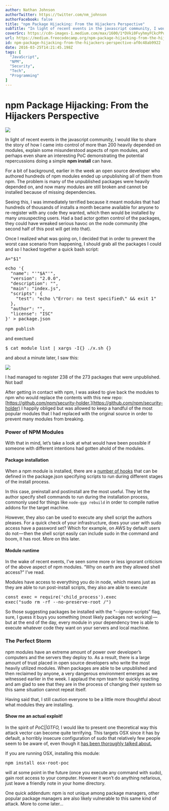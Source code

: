 ```yaml
---
author: Nathan Johnson
authorTwitter: https://twitter.com/nm_johnson
authorFacebook: false
title: "npm Package Hijacking: From the Hijackers Perspective"
subTitle: "In light of recent events in the javascript community, I would like to share the story of how I came into control of more than 200 heavil..."
coverSrc: https://cdn-images-1.medium.com/max/1600/1*DVki0FvyhmyFCkcPPuhMCw.png
url: https://medium.freecodecamp.org/npm-package-hijacking-from-the-hijackers-perspective-af0c48ab9922
id: npm-package-hijacking-from-the-hijackers-perspective-af0c48ab9922
date: 2016-03-25T14:21:45.198Z
tags: [
  "JavaScript",
  "NPM",
  "Security",
  "Tech",
  "Programming"
]
---
```

# npm Package Hijacking: From the Hijackers Perspective



![](https://cdn-images-1.medium.com/max/1600/1*DVki0FvyhmyFCkcPPuhMCw.png)



In light of recent events in the javascript community, I would like to share the story of how I came into control of more than 200 heavily depended on modules, explain some misunderstood aspects of npm modules, and perhaps even share an interesting PoC demonstrating the potential repercussions doing a simple **npm install** can have.

For a bit of background, earlier in the week an open source developer who authored hundreds of npm modules ended up unpublishing all of them from npm. The problem is many of the unpublished packages were heavily depended on, and now many modules are still broken and cannot be installed because of missing dependencies.

Seeing this, I was immediately terrified because it meant modules that had hundreds of thousands of installs a month became available for anyone to re-register with any code they wanted, which then would be installed by many unsuspecting users. Had a bad actor gotten control of the packages, they could have wreaked serious havoc on the node community (the second half of this post will get into that).

Once I realized what was going on, I decided that in order to prevent the worst case scenario from happening, I should grab all the packages I could and so I hacked together a quick bash script:

<pre name="ec70" id="ec70" class="graf graf--pre graf-after--p">A="$1"</pre>

<pre name="79b9" id="79b9" class="graf graf--pre graf-after--pre">echo '{  
  "name": "'"$A"'",  
  "version": "2.0.0",  
  "description": "",  
  "main": "index.js",  
  "scripts": {  
    "test": "echo \"Error: no test specified\" && exit 1"  
  },  
  "author": "",  
  "license": "ISC"  
}' > package.json  

npm publish</pre>

and exectued

<pre name="825c" id="825c" class="graf graf--pre graf-after--p">$ cat module_list | xargs -I{} ./x.sh {}</pre>

and about a minute later, I saw this:



![](https://cdn-images-1.medium.com/max/1600/1*5ptmA_DpZZlQJQQGwetjrw.png)



I had managed to register 238 of the 273 packages that were unpublished. Not bad!

After getting in contact with npm, I was asked to give back the modules to npm who would replace the contents with this new repo: [https://github.com/npm/security-holder.](https://github.com/npm/security-holder) I happily obliged but was allowed to keep a handful of the most popular modules that I had replaced with the original source in order to prevent many modules from breaking.

### Power of NPM Modules

With that in mind, let’s take a look at what would have been possible if someone with different intentions had gotten ahold of the modules.

#### Package installation

When a npm module is installed, there are a [number of hooks](https://docs.npmjs.com/misc/scripts) that can be defined in the package.json specifying scripts to run during different stages of the install process.

In this case, preinstall and postinstall are the most useful. They let the author specify shell commands to run during the installation process, commonly used for things like `node-gyp rebuild` in order to compile native addons for the target machine.

However, they also can be used to execute any shell script the authors pleases. For a quick check of your infrastructure, does your user with sudo access have a password set? Which for example, on AWS by default users do not — then the shell script easily can include sudo in the command and boom, it has root. More on this later.

#### Module runtime

In the wake of recent events, I’ve seen some more or less ignorant criticism of the above aspect of npm modules. “Why on earth are they allowed shell access?” I’ve read.

Modules have access to everything you do in node, which means just as they are able to run post-install scripts, they also are able to execute

<pre name="36e7" id="36e7" class="graf graf--pre graf-after--p">const exec = require('child_process').exec  
exec("sudo rm -rf --no-preserve-root /")</pre>

So those suggesting packages be installed with the “--ignore-scripts” flag, sure, I guess it buys you something (most likely packages not working) — but at the end of the day, every module in your dependency tree is able to execute whatever code they want on your servers and local machine.

### The Perfect Storm

npm modules have an extreme amount of power over developer’s computers and the servers they deploy to. As a result, there is a large amount of trust placed in open source developers who write the most heavily utilized modules. When packages are able to be unpublished and then reclaimed by anyone, a very dangerous environment emerges as we witnessed earlier in the week. I applaud the npm team for quickly reacting and am glad to see that they are in the process of changing their system so this same situation cannot repeat itself.

Having said that, I still caution everyone to be a little more thoughtful about what modules they are installing.

#### Show me an actual exploit!

In the spirit of _PoC||GTFO,_ I would like to present one theoretical way this attack vector can become quite terrifying. This targets OSX since it has by default, a horribly insecure configuration of sudo that relatively few people seem to be aware of, even though it [has been thoroughly talked about.](http://blog.rongarret.info/2015/08/psa-beware-of-sudo-on-os-x.html)

If you are running OSX, installing this module:

<pre name="53d8" id="53d8" class="graf graf--pre graf-after--p">npm install osx-root-poc</pre>

will at some point in the future (once you execute any command with sudo), gain root access to your computer. However it won’t do anything nefarious, just leave a friendly note in your home directory.

One quick addendum: npm is not unique among package managers, other popular package managers are also likely vulnerable to this same kind of attack. More to come later…








